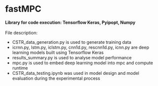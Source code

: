 # fastMPC
**Library for code execution: Tensorflow Keras, Pyipopt, Numpy** </br> </br>
File description:
* CSTR_data_generation.py is used to generate training data </br>
* icrnn.py, lstm.py, iclstm.py, cnn1d.py, rescnn1d.py, icnn.py are deep learning models built using Tensorflow Keras </br>
* results_summary.py is used to analyse model performance </br>
* mpc.py is used to embed deep learning model into mpc and compute runtime </br>
* CSTR_data_testing.ipynb was used in model design and model evaluation during the experimental process
